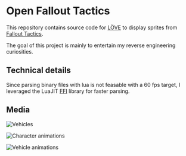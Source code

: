 # Open Fallout Tactics

This repository contains source code for [LÖVE](https://love2d.org/) to display sprites from [Fallout Tactics](https://en.wikipedia.org/wiki/Fallout_Tactics:_Brotherhood_of_Steel).

The goal of this project is mainly to entertain my reverse engineering curiosities.

## Technical details

Since parsing binary files with lua is not feasable with a 60 fps target, I leveraged the LuaJIT [FFI](http://luajit.org/ext_ffi.html) library for faster parsing.

## Media

![](https://dl.dropboxusercontent.com/s/chq2sdmqdb5j86y/OpenFT_2015-07-03_16-14-34.png "Vehicles")

![](https://dl.dropboxusercontent.com/s/0s4r6x7phenm50l/2015-06-09_14-21-13.gif "Character animations")

![](https://dl.dropboxusercontent.com/s/bdbfddptvh3hl9i/2015-06-09_14-24-04.gif "Vehicle animations")
